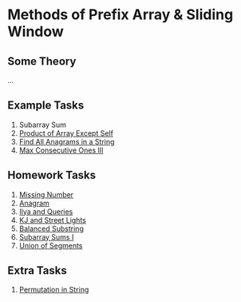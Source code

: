 # Methods of Prefix Array & Sliding Window
## Some Theory
...
## Example Tasks
1. Subarray Sum
2. [Product of Array Except Self](https://leetcode.com/problems/product-of-array-except-self/description/)
3. [Find All Anagrams in a String](https://leetcode.com/problems/find-all-anagrams-in-a-string/)
4. [Max Consecutive Ones III](https://leetcode.com/problems/max-consecutive-ones-iii/)

## Homework Tasks
1. [Missing Number](https://vjudge.net/problem/CSES-1083)
2. [Anagram](https://vjudge.net/problem/CodeChef-TECH04)
3. [Ilya and Queries](https://vjudge.net/problem/CodeForces-313B)
4. [KJ and Street Lights](https://vjudge.net/problem/HackerRank-kj-and-street-lights)
5. [Balanced Substring](https://vjudge.net/problem/CodeForces-873B)
6. [Subarray Sums I](https://vjudge.net/problem/Gym-102961ZA)
7. [Union of Segments](https://vjudge.net/problem/EOlymp-4424)

## Extra Tasks
1. [Permutation in String](https://leetcode.com/problems/permutation-in-string/)